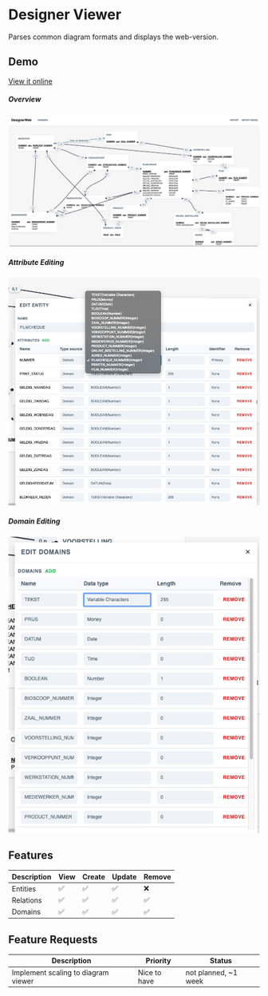# Designer Viewer
Parses common diagram formats and displays the web-version.

## Demo
[View it online](https://cdm.maartendev.me)
##### Overview
![Overview](./docs/overview.png)
##### Attribute Editing
![Entity Attribute](./docs/entity_attributes.png)
##### Domain Editing
![Domains](./docs/domains.png)

## Features
| Description               |  View  | Create | Update | Remove |
| --------------------------| ------ |------  | ------ | ------ |
| Entities                  | ✅     | ✅     |✅       | ❌     |
| Relations                 | ✅     | ✅     |✅       | ✅     |
| Domains                   | ✅     | ✅     |✅       | ✅     |


## Feature Requests
| Description               | Priority      | Status             |
| --------------------------| ------------- | -------------------|
| Implement scaling to diagram viewer   | Nice to have    |  not planned, ~1 week |

